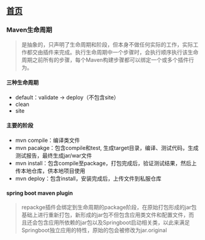 ## [首页](https://kingkh1995.github.io/blog/)

### Maven生命周期

> 是抽象的，只声明了生命周期和阶段，但本身不做任何实际的工作，实际工作都交由插件来完成。执行生命周期中一个步骤时，会执行顺序执行该生命周期之前所有的步骤，每个Maven构建步骤都可以绑定一个或多个插件行为。

#### 三种生命周期

- default：validate -> deploy（不包含site）
- clean
- site

#### 主要的阶段

- mvn compile：编译类文件
- mvn pacakge：包含compile和test, 生成target目录，编译、测试代码，生成测试报告，最终生成jar/war文件
- mvn install：包含compile至package，打包完成后，验证测试结果，然后上传本地仓库，供本地项目使用
- mvn deploy：包含install，安装完成后，上传文件到私服仓库

#### spring boot maven plugin

> repackge插件会绑定到生命周期的package阶段，在原始打包形成的jar包基础上进行重新打包，新形成的jar包不但包含应用类文件和配置文件，而且还会包含应用所依赖的jar包以及Springboot启动相关类，以此来满足Springboot独立应用的特性，原始的包会被修改为jar.original